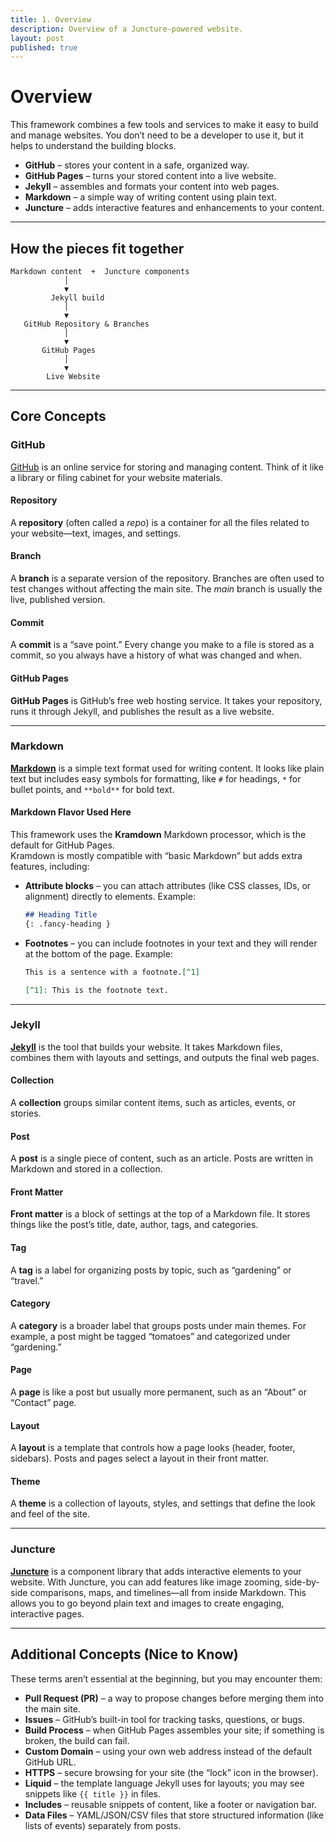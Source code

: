 ```yaml
---
title: 1. Overview
description: Overview of a Juncture-powered website.
layout: post
published: true
---
```


# Overview

This framework combines a few tools and services to make it easy to build and manage websites. You don’t need to be a developer to use it, but it helps to understand the building blocks.  

- **GitHub** – stores your content in a safe, organized way.  
- **GitHub Pages** – turns your stored content into a live website.  
- **Jekyll** – assembles and formats your content into web pages.  
- **Markdown** – a simple way of writing content using plain text.  
- **Juncture** – adds interactive features and enhancements to your content.  

---

## How the pieces fit together

    Markdown content  +  Juncture components
                │
                ▼
             Jekyll build
                │
                ▼
       GitHub Repository & Branches
                │
                ▼
           GitHub Pages
                │
                ▼
            Live Website

---

## Core Concepts

### GitHub

[GitHub](https://github.com/) is an online service for storing and managing content. Think of it like a library or filing cabinet for your website materials.  

#### Repository
A **repository** (often called a *repo*) is a container for all the files related to your website—text, images, and settings.  

#### Branch
A **branch** is a separate version of the repository. Branches are often used to test changes without affecting the main site. The *main* branch is usually the live, published version.  

#### Commit
A **commit** is a “save point.” Every change you make to a file is stored as a commit, so you always have a history of what was changed and when.  

#### GitHub Pages
**GitHub Pages** is GitHub’s free web hosting service. It takes your repository, runs it through Jekyll, and publishes the result as a live website.  

---

### Markdown

**[Markdown](https://www.markdownguide.org/)** is a simple text format used for writing content. It looks like plain text but includes easy symbols for formatting, like `#` for headings, `*` for bullet points, and `**bold**` for bold text.  

#### Markdown Flavor Used Here

This framework uses the **Kramdown** Markdown processor, which is the default for GitHub Pages.  
Kramdown is mostly compatible with “basic Markdown” but adds extra features, including:  

- **Attribute blocks** – you can attach attributes (like CSS classes, IDs, or alignment) directly to elements. Example:  

  ```markdown
  ## Heading Title
  {: .fancy-heading }
  ```

- **Footnotes** – you can include footnotes in your text and they will render at the bottom of the page. Example:

  ```markdown
  This is a sentence with a footnote.[^1]

  [^1]: This is the footnote text.
  ```

---

### Jekyll

**[Jekyll](https://jekyllrb.com/)** is the tool that builds your website. It takes Markdown files, combines them with layouts and settings, and outputs the final web pages.  

#### Collection
A **collection** groups similar content items, such as articles, events, or stories.  

#### Post
A **post** is a single piece of content, such as an article. Posts are written in Markdown and stored in a collection.  

#### Front Matter
**Front matter** is a block of settings at the top of a Markdown file. It stores things like the post’s title, date, author, tags, and categories.  

#### Tag
A **tag** is a label for organizing posts by topic, such as “gardening” or “travel.”  

#### Category
A **category** is a broader label that groups posts under main themes. For example, a post might be tagged “tomatoes” and categorized under “gardening.”  

#### Page
A **page** is like a post but usually more permanent, such as an “About” or “Contact” page.  

#### Layout
A **layout** is a template that controls how a page looks (header, footer, sidebars). Posts and pages select a layout in their front matter.  

#### Theme
A **theme** is a collection of layouts, styles, and settings that define the look and feel of the site.  

---

### Juncture

**[Juncture](www.juncture-digital.io)** is a component library that adds interactive elements to your website. With Juncture, you can add features like image zooming, side-by-side comparisons, maps, and timelines—all from inside Markdown. This allows you to go beyond plain text and images to create engaging, interactive pages.  

---

## Additional Concepts (Nice to Know)

These terms aren’t essential at the beginning, but you may encounter them:  

- **Pull Request (PR)** – a way to propose changes before merging them into the main site.  
- **Issues** – GitHub’s built-in tool for tracking tasks, questions, or bugs.  
- **Build Process** – when GitHub Pages assembles your site; if something is broken, the build can fail.  
- **Custom Domain** – using your own web address instead of the default GitHub URL.  
- **HTTPS** – secure browsing for your site (the “lock” icon in the browser).  
- **Liquid** – the template language Jekyll uses for layouts; you may see snippets like `{{ title }}` in files.  
- **Includes** – reusable snippets of content, like a footer or navigation bar.  
- **Data Files** – YAML/JSON/CSV files that store structured information (like lists of events) separately from posts.  
